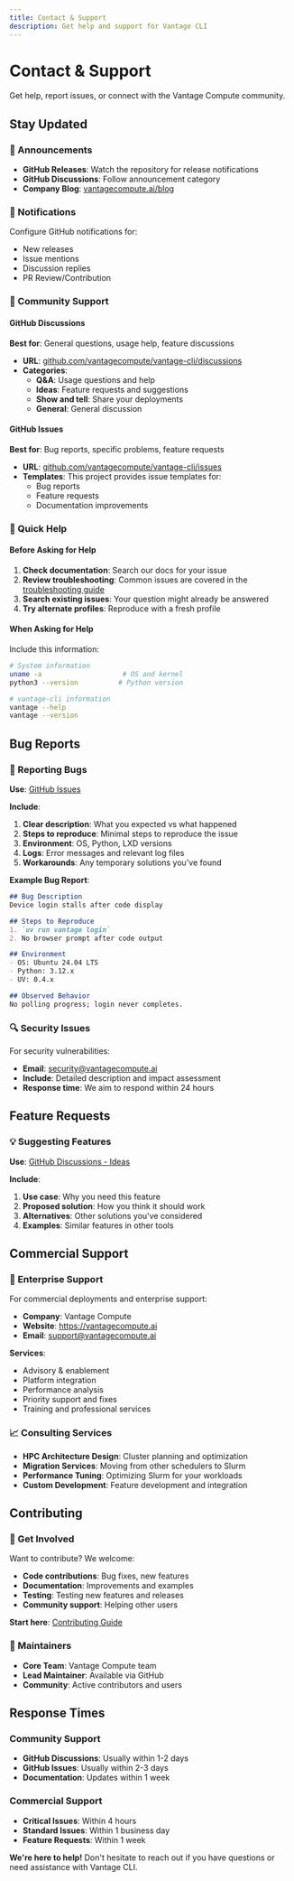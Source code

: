 ```yaml
---
title: Contact & Support
description: Get help and support for Vantage CLI
---
```


# Contact & Support

Get help, report issues, or connect with the Vantage Compute community.

## Stay Updated

### 📢 Announcements
- **GitHub Releases**: Watch the repository for release notifications
- **GitHub Discussions**: Follow announcement category
- **Company Blog**: [vantagecompute.ai/blog](https://vantagecompute.ai/blog)

### 🔔 Notifications
Configure GitHub notifications for:
- New releases
- Issue mentions
- Discussion replies
- PR Review/Contribution


### 💬 Community Support

#### GitHub Discussions
**Best for**: General questions, usage help, feature discussions

- **URL**: [github.com/vantagecompute/vantage-cli/discussions](https://github.com/vantagecompute/vantage-clidiscussions)
- **Categories**:
  - **Q&A**: Usage questions and help
  - **Ideas**: Feature requests and suggestions
  - **Show and tell**: Share your deployments
  - **General**: General discussion

#### GitHub Issues
**Best for**: Bug reports, specific problems, feature requests

- **URL**: [github.com/vantagecompute/vantage-cli/issues](https://github.com/vantagecompute/vantage-cli/issues)
- **Templates**: This project provides issue templates for:
  - Bug reports
  - Feature requests
  - Documentation improvements

### 🚀 Quick Help

#### Before Asking for Help

1. **Check documentation**: Search our docs for your issue
2. **Review troubleshooting**: Common issues are covered in the [troubleshooting guide](./troubleshooting)
3. **Search existing issues**: Your question might already be answered
4. **Try alternate profiles**: Reproduce with a fresh profile

#### When Asking for Help

Include this information:

```bash
# System information
uname -a                    # OS and kernel
python3 --version          # Python version

# vantage-cli information
vantage --help
vantage --version
```

## Bug Reports

### 🐛 Reporting Bugs

**Use**: [GitHub Issues](https://github.com/vantagecompute/vantage-cli/issues/new/choose)

**Include**:

1. **Clear description**: What you expected vs what happened
2. **Steps to reproduce**: Minimal steps to reproduce the issue
3. **Environment**: OS, Python, LXD versions
4. **Logs**: Error messages and relevant log files
5. **Workarounds**: Any temporary solutions you've found

**Example Bug Report**:

```markdown
## Bug Description
Device login stalls after code display

## Steps to Reproduce
1. `uv run vantage login`
2. No browser prompt after code output

## Environment
- OS: Ubuntu 24.04 LTS
- Python: 3.12.x
- UV: 0.4.x

## Observed Behavior
No polling progress; login never completes.
```

### 🔍 Security Issues

For security vulnerabilities:
- **Email**: security@vantagecompute.ai
- **Include**: Detailed description and impact assessment
- **Response time**: We aim to respond within 24 hours

## Feature Requests

### 💡 Suggesting Features

**Use**: [GitHub Discussions - Ideas](https://github.com/vantagecompute/vantage-cli/discussions/categories/ideas)

**Include**:

1. **Use case**: Why you need this feature
2. **Proposed solution**: How you think it should work
3. **Alternatives**: Other solutions you've considered
4. **Examples**: Similar features in other tools

## Commercial Support

### 🏢 Enterprise Support

For commercial deployments and enterprise support:

- **Company**: Vantage Compute
- **Website**: https://vantagecompute.ai
- **Email**: support@vantagecompute.ai

**Services**:

- Advisory & enablement
- Platform integration
- Performance analysis
- Priority support and fixes
- Training and professional services

### 📈 Consulting Services

- **HPC Architecture Design**: Cluster planning and optimization
- **Migration Services**: Moving from other schedulers to Slurm
- **Performance Tuning**: Optimizing Slurm for your workloads
- **Custom Development**: Feature development and integration

## Contributing

### 🤝 Get Involved

Want to contribute? We welcome:
- **Code contributions**: Bug fixes, new features
- **Documentation**: Improvements and examples
- **Testing**: Testing new features and releases
- **Community support**: Helping other users

**Start here**: [Contributing Guide](./contributing)

### 👥 Maintainers

- **Core Team**: Vantage Compute team
- **Lead Maintainer**: Available via GitHub
- **Community**: Active contributors and users

## Response Times

### Community Support

- **GitHub Discussions**: Usually within 1-2 days
- **GitHub Issues**: Usually within 2-3 days
- **Documentation**: Updates within 1 week

### Commercial Support

- **Critical Issues**: Within 4 hours
- **Standard Issues**: Within 1 business day
- **Feature Requests**: Within 1 week

**We're here to help!** Don't hesitate to reach out if you have questions or need assistance with Vantage CLI.
